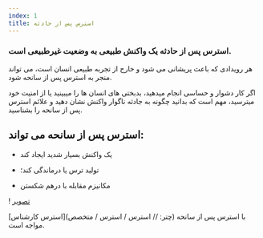 ```yaml
---
index: 1
title: استرس پس از حادثه
---
```

### استرس پس از حادثه یک واکنش طبیعی به وضعیت غیرطبیعی است.

هر رویدادی که باعث پریشانی می شود و خارج از تجربه طبیعی انسان است، می تواند منجر به استرس پس از سانحه شود.

اگر کار دشوار و حساسی انجام میدهید، بدبختی های انسان ها را میبینید یا از امنیت خود میترسید، مهم است که بدانید چگونه به جادثه ناگوار واکنش نشان دهید و علائم استرس پس از سانحه را بشناسید.

## استرس پس از سانحه می تواند:

*   یک واکنش بسیار شدید ایجاد کند

*   تولید ترس یا درماندگی کند؛

*   مکانیزم مقابله با درهم شکستن

! [تصویر](stress3.png)

[استرس کارشناس](چتر: // استرس / استرس / متخصص) با استرس پس از سانحه مواجه است.